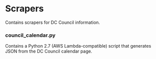 # Scrapers

Contains scrapers for DC Council information.

### council_calendar.py

Contains a Python 2.7 (AWS Lambda-compatible) script that generates JSON
from the DC Council calendar page.


